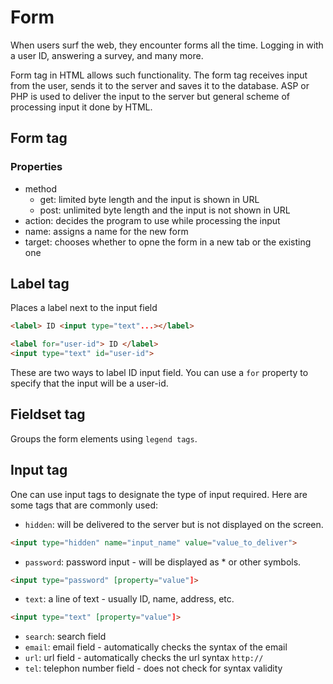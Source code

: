 # Form 

When users surf the web, they encounter forms all the time.
Logging in with a user ID, answering a survey, and many more.

Form tag in HTML allows such functionality.
The form tag receives input from the user, sends it to the server and saves it to the database. 
ASP or PHP is used to deliver the input to the server but general scheme of processing input it done by HTML.

## Form tag
### Properties
- method
    + get: limited byte length and the input is shown in URL
    + post: unlimited byte length and the input is not shown in URL
- action: decides the program to use while processing the input
- name: assigns a name for the new form
- target: chooses whether to opne the form in a new tab or the existing one

## Label tag
Places a label next to the input field

```html
<label> ID <input type="text"...></label>

<label for="user-id"> ID </label>
<input type="text" id="user-id">
```
These are two ways to label ID input field.
You can use a `for` property to specify that the input will be a user-id.

## Fieldset tag
Groups the form elements using `legend tags`.

## Input tag
One can use input tags to designate the type of input required.
Here are some tags that are commonly used:
- `hidden`: will be delivered to the server but is not displayed on the screen.
```html
<input type="hidden" name="input_name" value="value_to_deliver">
```
- `password`: password input - will be displayed as * or other symbols.
```html
<input type="password" [property="value"]>
```
- `text`: a line of text - usually ID, name, address, etc.
```html
<input type="text" [property="value"]>
```
- `search`: search field
- `email`: email field - automatically checks the syntax of the email
- `url`: url field - automatically checks the url syntax `http://`
- `tel`: telephon number field - does not check for syntax validity

